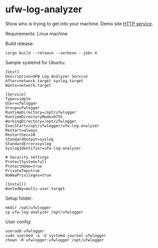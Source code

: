 # ufw-log-analyzer
Show who is trying to get into your machine. Demo site [HTTP service](http://85.198.110.146:8080).

Requirements: Linux machine

Build release:
```
cargo build --release --verbose --jobs 4
```

Sample systemd for Ubuntu:
```
[Unit]
Description=UFW Log Analyzer Service
After=network.target syslog.target
Wants=network.target

[Service]
Type=simple
User=ufwlogger
Group=ufwlogger
RuntimeDirectory=/opt/ufwlogger
RuntimeDirectoryMode=0755
WorkingDirectory=/opt/ufwlogger
ExecStart=/opt/ufwlogger/ufw-log-analyzer
Restart=always
RestartSec=10
StandardOutput=syslog
StandardError=syslog
SyslogIdentifier=ufw-log-analyzer

# Security settings
ProtectSystem=full
ProtectHome=true
PrivateTmp=true
NoNewPrivileges=true

[Install]
WantedBy=multi-user.target
```

Setup folder:
```
mkdir /opt/ufwlogger
cp ufw-log-analyzer /opt/ufwlogger
```


User config:
```
useradd ufwlogger
sudo usermod -a -G systemd-journal ufwlogger
chown -R ufwlogger:ufwlogger /opt/ufwlogger
```


